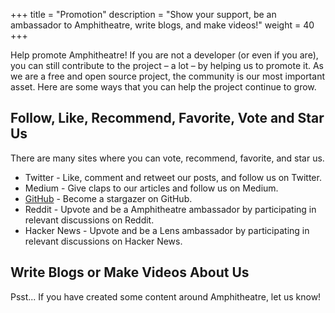 +++
title = "Promotion"
description = "Show your support, be an ambassador to Amphitheatre, write blogs, and make videos!"
weight = 40
+++

Help promote Amphitheatre! If you are not a developer (or even if you are), you can
still contribute to the project – a lot – by helping us to promote it. As we are
a free and open source project, the community is our most important asset. Here
are some ways that you can help the project continue to grow.

## Follow, Like, Recommend, Favorite, Vote and Star Us
There are many sites where you can vote, recommend, favorite, and star us.

- Twitter - Like, comment and retweet our posts, and follow us on Twitter.
- Medium - Give claps to our articles and follow us on Medium.
- [GitHub](https://github.com/amphitheatre-app) - Become a stargazer on GitHub.
- Reddit - Upvote and be a Amphitheatre ambassador by participating in relevant
  discussions on Reddit.
- Hacker News - Upvote and be a Lens ambassador by participating in relevant
  discussions on Hacker News.

## Write Blogs or Make Videos About Us

Psst... If you have created some content around Amphitheatre, let us know!